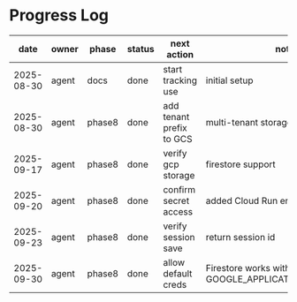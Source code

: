 # Progress Log

| date       | owner | phase | status | next action         | notes          |
|------------|-------|-------|--------|---------------------|----------------|
| 2025-08-30 | agent | docs  | done   | start tracking use  | initial setup  |
| 2025-08-30 | agent | phase8 | done   | add tenant prefix to GCS | multi-tenant storage |
| 2025-09-17 | agent | phase8 | done   | verify gcp storage  | firestore support |
| 2025-09-20 | agent | phase8 | done   | confirm secret access | added Cloud Run env vars |
| 2025-09-23 | agent | phase8 | done   | verify session save   | return session id |
| 2025-09-30 | agent | phase8 | done   | allow default creds   | Firestore works without GOOGLE_APPLICATION_CREDENTIALS |
